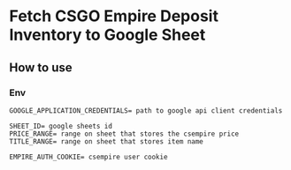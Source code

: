 # Fetch CSGO Empire Deposit Inventory to Google Sheet

## How to use

### Env

```
GOOGLE_APPLICATION_CREDENTIALS= path to google api client credentials

SHEET_ID= google sheets id
PRICE_RANGE= range on sheet that stores the csempire price
TITLE_RANGE= range on sheet that stores item name

EMPIRE_AUTH_COOKIE= csempire user cookie
```
